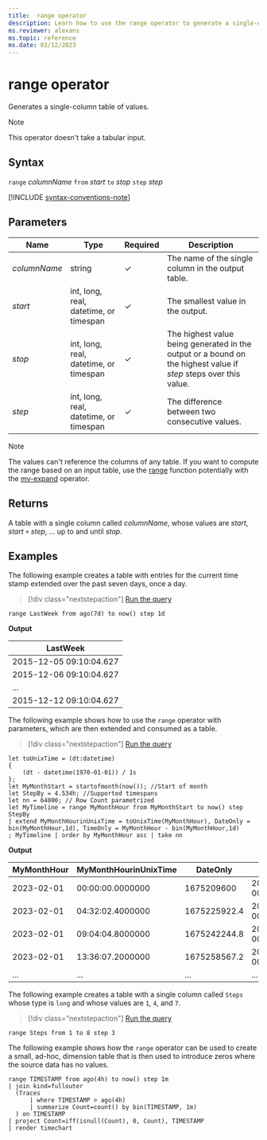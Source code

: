 ```yaml
---
title:  range operator
description: Learn how to use the range operator to generate a single-column table of values.
ms.reviewer: alexans
ms.topic: reference
ms.date: 03/12/2023
---
```

# range operator

Generates a single-column table of values.

> [!NOTE]
> This operator doesn't take a tabular input.

## Syntax

`range` *columnName* `from` *start* `to` *stop* `step` *step*

[!INCLUDE [syntax-conventions-note](../../includes/syntax-conventions-note.md)]

## Parameters

|Name|Type|Required|Description|
|--|--|--|--|
|*columnName*|string|&check;| The name of the single column in the output table.|
|*start*|int, long, real, datetime, or timespan|&check;| The smallest value in the output.|
|*stop*|int, long, real, datetime, or timespan|&check;| The highest value being generated in the output or a bound on the highest value if *step* steps over this value.|
|*step*|int, long, real, datetime, or timespan|&check;| The difference between two consecutive values.|

> [!NOTE]
> The values can't reference the columns of any table. If you want to compute the range based on an input table, use the [range](rangefunction.md) function potentially with the [mv-expand](mvexpandoperator.md) operator.

## Returns

A table with a single column called *columnName*,
whose values are *start*, *start* `+` *step*, ... up to and until *stop*.

## Examples

The following example creates a table with entries for the current time stamp extended over the past seven days, once a day.

> [!div class="nextstepaction"]
> <a href="https://dataexplorer.azure.com/clusters/help/databases/Samples?query=H4sIAAAAAAAAAytKzEtPVfBJLC4JT03NVkgrys9VSEzP1zBP0VQoyVfIyy/X0FQoLkktUDBMAQDbz6iXLAAAAA==" target="_blank">Run the query</a>

```kusto
range LastWeek from ago(7d) to now() step 1d
```

**Output**

|LastWeek|
|---|
|2015-12-05 09:10:04.627|
|2015-12-06 09:10:04.627|
|...|
|2015-12-12 09:10:04.627|

The following example shows how to use the `range` operator with parameters, which are then extended and consumed as a table.  

> [!div class="nextstepaction"]
> <a href="https://dataexplorer.azure.com/clusters/help/databases/Samples?query=H4sIAAAAAAAAA21QQU7DMBC8+xV7TKSGJCKAIOICHLhUSBQe4OINjUjWlrNRGyh/Zx1a4UpYlizvzNgz0yED21dqdy9tj3ALieEboxlZrimoL1AgS6aQwXGelNdXRVaUstMUcigHUN+16uSt5bS0xJsVa8/y2hBO2/RhlpDdJmlaQ57/wraBGZiFK0Z3N4mkOrs4rzYza3TOekYD4dPBaRpmKpHQLquiKAILnu0W7u1IDE573SP79hPNwU1I1bUUknlN73g0+GhHD423/aljtjC7FOPoDp7UHnDHSCbWthR19ldgElHSBTxIYU/UhVjrlmJwURrBg+SAx76y/9iqjuPswXqDHtbTiVIPbwKx/kBp6Qf2xjgc3AEAAA==" target="_blank">Run the query</a>

```kusto
let toUnixTime = (dt:datetime) 
{ 
    (dt - datetime(1970-01-01)) / 1s 
};
let MyMonthStart = startofmonth(now()); //Start of month
let StepBy = 4.534h; //Supported timespans
let nn = 64000; // Row Count parametrized
let MyTimeline = range MyMonthHour from MyMonthStart to now() step StepBy
| extend MyMonthHourinUnixTime = toUnixTime(MyMonthHour), DateOnly = bin(MyMonthHour,1d), TimeOnly = MyMonthHour - bin(MyMonthHour,1d)
; MyTimeline | order by MyMonthHour asc | take nn
```

**Output**

| MyMonthHour | MyMonthHourinUnixTime | DateOnly     | TimeOnly                    |
|--------------|------------------------|---------------|------------------------------|
| 2023-02-01  | 00:00:00.0000000      | 1675209600   | 2023-02-01 00:00:00.0000000 |
| 2023-02-01  | 04:32:02.4000000      | 1675225922.4 | 2023-02-01 00:00:00.0000000 |
| 2023-02-01  | 09:04:04.8000000      | 1675242244.8 | 2023-02-01 00:00:00.0000000 |
| 2023-02-01  | 13:36:07.2000000      | 1675258567.2 | 2023-02-01 00:00:00.0000000 |
| ...         | ...                   | ...          | ...                         |

The following example creates a table with a single column called `Steps`
whose type is `long` and whose values are `1`, `4`, and `7`.

> [!div class="nextstepaction"]
> <a href="https://dataexplorer.azure.com/clusters/help/databases/Samples?query=H4sIAAAAAAAAAytKzEtPVQguSS0oVkgrys9VMFQoyVewUCgGiigYAwBtHYQiHgAAAA==" target="_blank">Run the query</a>

```kusto
range Steps from 1 to 8 step 3
```

The following example shows how the `range` operator can be used to create a small, ad-hoc, dimension table that is then used to introduce zeros where the source data has no values.

```kusto
range TIMESTAMP from ago(4h) to now() step 1m
| join kind=fullouter
  (Traces
      | where TIMESTAMP > ago(4h)
      | summarize Count=count() by bin(TIMESTAMP, 1m)
  ) on TIMESTAMP
| project Count=iff(isnull(Count), 0, Count), TIMESTAMP
| render timechart  
```

